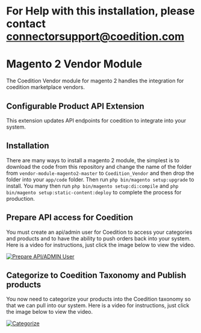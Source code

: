 # For Help with this installation, please contact connectorsupport@coedition.com 
# Magento 2 Vendor Module

The Coedition Vendor module for magento 2 handles the integration for coedition marketplace vendors.

## Configurable Product API Extension

This extension updates API endpoints for coedition to integrate into your system.

## Installation

There are many ways to install a magento 2 module, the simplest is to download the code from this repository and change the name of the folder from `vendor-module-magento2-master` to `Coedition_Vendor` and then drop the folder into your `app/code` folder. Then run `php bin/magento setup:upgrade` to install. You many then run `php bin/magento setup:di:compile` and `php bin/magento setup:static-content:deploy` to complete the process for production.

## Prepare API access for Coedition

You must create an api/admin user for Coedition to access your categories and products and to have the ability to push orders back into your system. Here is a video for instructions, just click the image below to view the video.

[![Prepare API/ADMIN User](https://content.screencast.com/users/ragboy/folders/Snagit/media/c6e04ebf-32bf-4c17-9d37-bb11bf67a94c/FirstFrame.jpg)](https://www.screencast.com/t/cLhyVaeuv)

## Categorize to Coedition Taxonomy and Publish products

You now need to categorize your products into the Coedition taxonomy so that we can pull into our system. Here is a video for instructions, just click the image below to view the video.

[![Categorize](https://content.screencast.com/users/ragboy/folders/Snagit/media/09b96e8a-1556-4f64-a45b-890ade0f2c60/FirstFrame.jpg)](https://www.screencast.com/t/ULMLp9vfw)
